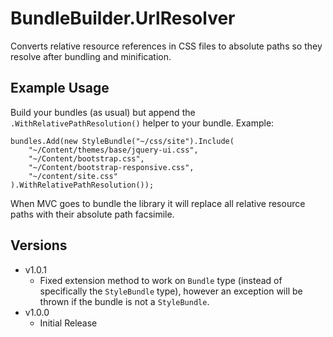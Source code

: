 BundleBuilder.UrlResolver
=========================

Converts relative resource references in CSS files to absolute paths so they resolve after bundling and minification.

Example Usage
-------------

Build your bundles (as usual) but append the `.WithRelativePathResolution()` helper to your bundle. Example:

    bundles.Add(new StyleBundle("~/css/site").Include(
        "~/Content/themes/base/jquery-ui.css",
        "~/Content/bootstrap.css",
        "~/Content/bootstrap-responsive.css",
        "~/content/site.css"
    ).WithRelativePathResolution());
    
When MVC goes to bundle the library it will replace all relative resource paths with their absolute path facsimile.

Versions
--------

* v1.0.1
    * Fixed extension method to work on `Bundle` type (instead of specifically the `StyleBundle` type), however an exception will be thrown if the bundle is not a `StyleBundle`.
* v1.0.0
    * Initial Release
